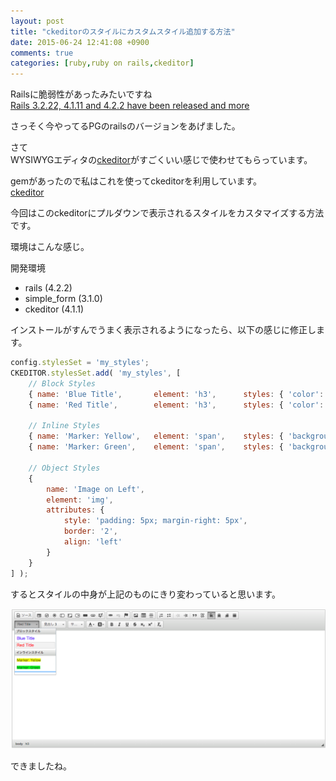 ```yaml
---
layout: post
title: "ckeditorのスタイルにカスタムスタイル追加する方法"
date: 2015-06-24 12:41:08 +0900
comments: true
categories: [ruby,ruby on rails,ckeditor]
---
```

  
Railsに脆弱性があったみたいですね  
[Rails 3.2.22, 4.1.11 and 4.2.2 have been released and more](http://weblog.rubyonrails.org/2015/6/16/Rails-3-2-22-4-1-11-and-4-2-2-have-been-released-and-more/)
  
さっそく今やってるPGのrailsのバージョンをあげました。  
  
  
さて  
WYSIWYGエディタの[ckeditor](http://ckeditor.com/demo)がすごくいい感じで使わせてもらっています。  
  
gemがあったので私はこれを使ってckeditorを利用しています。  
[ckeditor](https://github.com/galetahub/ckeditor)  
  
今回はこのckeditorにプルダウンで表示されるスタイルをカスタマイズする方法です。  
<!-- more -->
  
環境はこんな感じ。  

開発環境  
- rails (4.2.2)  
- simple_form (3.1.0)  
- ckeditor (4.1.1)  
  
インストールがすんでうまく表示されるようになったら、以下の感じに修正します。  
  
  
```js app/assets/javascripts/ckeditor/config.js
config.stylesSet = 'my_styles';
CKEDITOR.stylesSet.add( 'my_styles', [
    // Block Styles
    { name: 'Blue Title',       element: 'h3',      styles: { 'color': 'Blue' } },
    { name: 'Red Title',        element: 'h3',      styles: { 'color': 'Red' } },

    // Inline Styles
    { name: 'Marker: Yellow',   element: 'span',    styles: { 'background-color': 'Yellow' } },
    { name: 'Marker: Green',    element: 'span',    styles: { 'background-color': 'Lime' } },

    // Object Styles
    {
        name: 'Image on Left',
        element: 'img',
        attributes: {
            style: 'padding: 5px; margin-right: 5px',
            border: '2',
            align: 'left'
        }
    }
] );
```
  
するとスタイルの中身が上記のものにきり変わっていると思います。  
  
![ckeditor](/images/blog/ckeditor_custom_style_2015-06-24.png) 

できましたね。

